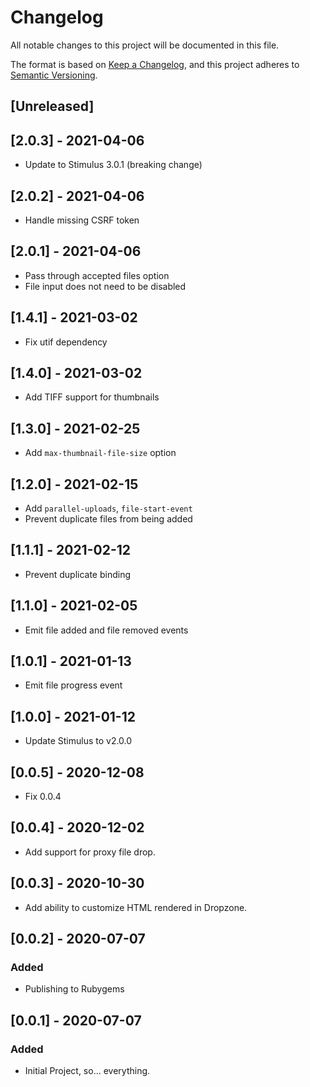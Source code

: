 # Changelog
All notable changes to this project will be documented in this file.

The format is based on [Keep a Changelog](https://keepachangelog.com/en/1.0.0/),
and this project adheres to [Semantic Versioning](https://semver.org/spec/v2.0.0.html).

## [Unreleased]

## [2.0.3] - 2021-04-06
- Update to Stimulus 3.0.1 (breaking change)

## [2.0.2] - 2021-04-06
- Handle missing CSRF token

## [2.0.1] - 2021-04-06
- Pass through accepted files option
- File input does not need to be disabled

## [1.4.1] - 2021-03-02
- Fix utif dependency

## [1.4.0] - 2021-03-02
- Add TIFF support for thumbnails

## [1.3.0] - 2021-02-25
- Add `max-thumbnail-file-size` option

## [1.2.0] - 2021-02-15
- Add `parallel-uploads`, `file-start-event`
- Prevent duplicate files from being added

## [1.1.1] - 2021-02-12
- Prevent duplicate binding

## [1.1.0] - 2021-02-05
- Emit file added and file removed events

## [1.0.1] - 2021-01-13
- Emit file progress event

## [1.0.0] - 2021-01-12
- Update Stimulus to v2.0.0

## [0.0.5] - 2020-12-08
- Fix 0.0.4

## [0.0.4] - 2020-12-02
- Add support for proxy file drop.

## [0.0.3] - 2020-10-30
- Add ability to customize HTML rendered in Dropzone.

## [0.0.2] - 2020-07-07
### Added
- Publishing to Rubygems

## [0.0.1] - 2020-07-07
### Added
- Initial Project, so... everything.
